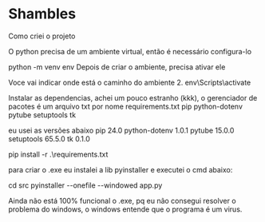 # Shambles

Como criei o projeto

O python precisa de um ambiente virtual, então é necessário configura-lo

python -m venv env
Depois de criar o ambiente, precisa ativar ele

Voce vai indicar onde está o caminho do ambiente 2. env\Scripts\activate

Instalar as dependencias, achei um pouco estranho (kkk), o gerenciador de pacotes é um arquivo txt por nome requirements.txt pip
python-dotenv pytube
setuptools
tk

eu usei as versões abaixo pip 24.0 python-dotenv 1.0.1 pytube 15.0.0 setuptools 65.5.0 tk 0.1.0

pip install -r .\requirements.txt

para criar o .exe eu instalei a lib pyinstaller e executei o cmd abaixo:

cd src pyinstaller --onefile --windowed app.py

Ainda não está 100% funcional o .exe, pq eu não consegui resolver o problema do windows, o windows entende que o programa é um virus.
